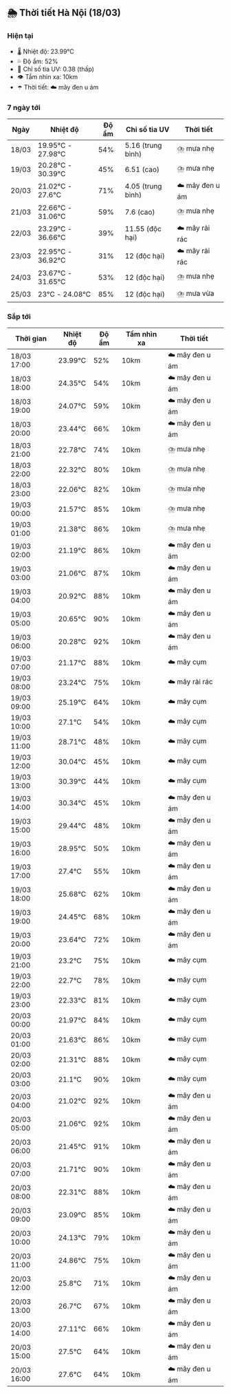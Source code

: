 ## 🌦️ Thời tiết Hà Nội (18/03)

### Hiện tại

- 🌡️ Nhiệt độ: 23.99℃
- 💦 Độ ẩm: 52%
- 🌟 Chỉ số tia UV: 0.38 (thấp)
- 👁️ Tầm nhìn xa: 10km
- ☂️ Thời tiết: ☁️ mây đen u ám

### 7 ngày tới

| Ngày | Nhiệt độ | Độ ẩm | Chỉ số tia UV | Thời tiết |
| --- | --- | --- | --- | --- |
| 18/03 | 19.95℃ - 27.98℃ | 54% | 5.16 (trung bình) | ⛈️ mưa nhẹ |
| 19/03 | 20.28℃ - 30.39℃ | 45% | 6.51 (cao) | ⛈️ mưa nhẹ |
| 20/03 | 21.02℃ - 27.6℃ | 71% | 4.05 (trung bình) | ☁️ mây đen u ám |
| 21/03 | 22.66℃ - 31.06℃ | 59% | 7.6 (cao) | ⛈️ mưa nhẹ |
| 22/03 | 23.29℃ - 36.66℃ | 39% | 11.55 (độc hại) | ☁️ mây rải rác |
| 23/03 | 22.95℃ - 36.92℃ | 31% | 12 (độc hại) | ☁️ mây rải rác |
| 24/03 | 23.67℃ - 31.65℃ | 53% | 12 (độc hại) | ⛈️ mưa nhẹ |
| 25/03 | 23℃ - 24.08℃ | 85% | 12 (độc hại) | ⛈️ mưa vừa |

### Sắp tới

| Thời gian | Nhiệt độ | Độ ẩm | Tầm nhìn xa | Thời tiết |
| --- | --- | --- | --- | --- |
| 18/03 17:00 | 23.99℃ | 52% | 10km | ☁️ mây đen u ám |
| 18/03 18:00 | 24.35℃ | 54% | 10km | ☁️ mây đen u ám |
| 18/03 19:00 | 24.07℃ | 59% | 10km | ☁️ mây đen u ám |
| 18/03 20:00 | 23.44℃ | 66% | 10km | ☁️ mây đen u ám |
| 18/03 21:00 | 22.78℃ | 74% | 10km | ⛈️ mưa nhẹ |
| 18/03 22:00 | 22.32℃ | 80% | 10km | ⛈️ mưa nhẹ |
| 18/03 23:00 | 22.06℃ | 82% | 10km | ⛈️ mưa nhẹ |
| 19/03 00:00 | 21.57℃ | 85% | 10km | ⛈️ mưa nhẹ |
| 19/03 01:00 | 21.38℃ | 86% | 10km | ⛈️ mưa nhẹ |
| 19/03 02:00 | 21.19℃ | 86% | 10km | ☁️ mây đen u ám |
| 19/03 03:00 | 21.06℃ | 87% | 10km | ☁️ mây đen u ám |
| 19/03 04:00 | 20.92℃ | 88% | 10km | ☁️ mây đen u ám |
| 19/03 05:00 | 20.65℃ | 90% | 10km | ☁️ mây đen u ám |
| 19/03 06:00 | 20.28℃ | 92% | 10km | ☁️ mây đen u ám |
| 19/03 07:00 | 21.17℃ | 88% | 10km | ☁️ mây cụm |
| 19/03 08:00 | 23.24℃ | 75% | 10km | ☁️ mây rải rác |
| 19/03 09:00 | 25.19℃ | 64% | 10km | ☁️ mây cụm |
| 19/03 10:00 | 27.1℃ | 54% | 10km | ☁️ mây cụm |
| 19/03 11:00 | 28.71℃ | 48% | 10km | ☁️ mây cụm |
| 19/03 12:00 | 30.04℃ | 45% | 10km | ☁️ mây cụm |
| 19/03 13:00 | 30.39℃ | 44% | 10km | ☁️ mây cụm |
| 19/03 14:00 | 30.34℃ | 45% | 10km | ☁️ mây đen u ám |
| 19/03 15:00 | 29.44℃ | 48% | 10km | ☁️ mây đen u ám |
| 19/03 16:00 | 28.95℃ | 50% | 10km | ☁️ mây đen u ám |
| 19/03 17:00 | 27.4℃ | 55% | 10km | ☁️ mây đen u ám |
| 19/03 18:00 | 25.68℃ | 62% | 10km | ☁️ mây đen u ám |
| 19/03 19:00 | 24.45℃ | 68% | 10km | ☁️ mây đen u ám |
| 19/03 20:00 | 23.64℃ | 72% | 10km | ☁️ mây đen u ám |
| 19/03 21:00 | 23.2℃ | 75% | 10km | ☁️ mây cụm |
| 19/03 22:00 | 22.7℃ | 78% | 10km | ☁️ mây cụm |
| 19/03 23:00 | 22.33℃ | 81% | 10km | ☁️ mây cụm |
| 20/03 00:00 | 21.97℃ | 84% | 10km | ☁️ mây cụm |
| 20/03 01:00 | 21.63℃ | 86% | 10km | ☁️ mây cụm |
| 20/03 02:00 | 21.31℃ | 88% | 10km | ☁️ mây cụm |
| 20/03 03:00 | 21.1℃ | 90% | 10km | ☁️ mây cụm |
| 20/03 04:00 | 21.02℃ | 92% | 10km | ☁️ mây đen u ám |
| 20/03 05:00 | 21.06℃ | 92% | 10km | ☁️ mây đen u ám |
| 20/03 06:00 | 21.45℃ | 91% | 10km | ☁️ mây đen u ám |
| 20/03 07:00 | 21.71℃ | 90% | 10km | ☁️ mây đen u ám |
| 20/03 08:00 | 22.31℃ | 88% | 10km | ☁️ mây đen u ám |
| 20/03 09:00 | 23.09℃ | 85% | 10km | ☁️ mây đen u ám |
| 20/03 10:00 | 24.13℃ | 79% | 10km | ☁️ mây đen u ám |
| 20/03 11:00 | 24.86℃ | 75% | 10km | ☁️ mây đen u ám |
| 20/03 12:00 | 25.8℃ | 71% | 10km | ☁️ mây đen u ám |
| 20/03 13:00 | 26.7℃ | 67% | 10km | ☁️ mây đen u ám |
| 20/03 14:00 | 27.11℃ | 66% | 10km | ☁️ mây đen u ám |
| 20/03 15:00 | 27.5℃ | 64% | 10km | ☁️ mây đen u ám |
| 20/03 16:00 | 27.6℃ | 64% | 10km | ☁️ mây đen u ám |
